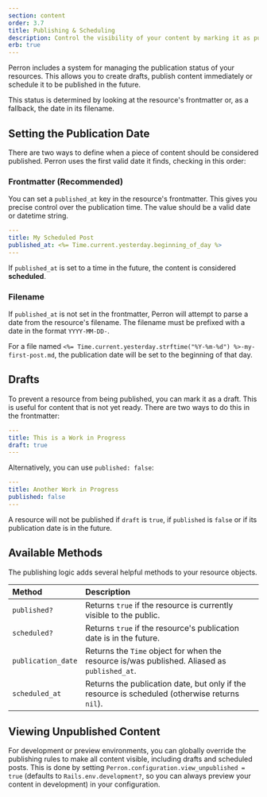 ```yaml
---
section: content
order: 3.7
title: Publishing & Scheduling
description: Control the visibility of your content by marking it as published, scheduled, or draft.
erb: true
---
```


Perron includes a system for managing the publication status of your resources. This allows you to create drafts, publish content immediately or schedule it to be published in the future.

This status is determined by looking at the resource's frontmatter or, as a fallback, the date in its filename.


## Setting the Publication Date

There are two ways to define when a piece of content should be considered published. Perron uses the first valid date it finds, checking in this order:


### Frontmatter (Recommended)

You can set a `published_at` key in the resource's frontmatter. This gives you precise control over the publication time. The value should be a valid date or datetime string.

```yaml
---
title: My Scheduled Post
published_at: <%= Time.current.yesterday.beginning_of_day %>
---
```

If `published_at` is set to a time in the future, the content is considered **scheduled**.


### Filename

If `published_at` is not set in the frontmatter, Perron will attempt to parse a date from the resource's filename. The filename must be prefixed with a date in the format `YYYY-MM-DD-`.

For a file named `<%= Time.current.yesterday.strftime("%Y-%m-%d") %>-my-first-post.md`, the publication date will be set to the beginning of that day.


## Drafts

To prevent a resource from being published, you can mark it as a draft. This is useful for content that is not yet ready. There are two ways to do this in the frontmatter:

```yaml
---
title: This is a Work in Progress
draft: true
---
```

Alternatively, you can use `published: false`:

```yaml
---
title: Another Work in Progress
published: false
---
```

A resource will not be published if `draft` is `true`, if `published` is `false` or if its publication date is in the future.


## Available Methods

The publishing logic adds several helpful methods to your resource objects.

| Method             | Description                                                                                               |
| :----------------- | :-------------------------------------------------------------------------------------------------------- |
| `published?`       | Returns `true` if the resource is currently visible to the public.                                        |
| `scheduled?`       | Returns `true` if the resource's publication date is in the future.                                       |
| `publication_date` | Returns the `Time` object for when the resource is/was published. Aliased as `published_at`.              |
| `scheduled_at`     | Returns the publication date, but only if the resource is scheduled (otherwise returns `nil`).             |


## Viewing Unpublished Content

For development or preview environments, you can globally override the publishing rules to make all content visible, including drafts and scheduled posts. This is done by setting `Perron.configuration.view_unpublished = true` (defaults to `Rails.env.development?`, so you can always preview your content in development) in your configuration.
